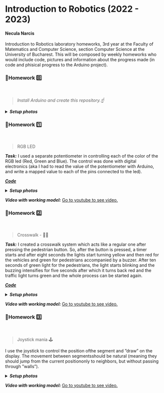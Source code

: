 # Introduction to Robotics (2022 - 2023)

#### Necula Narcis
Introduction to Robotics laboratory homeworks, 3rd year at the Faculty of Matematics and Computer Science, section Computer Science at the University of Bucharest. This will be composed by weekly homeworks who would include code, pictures and information about the progress made (in code and phisical progress to the Arduino project).


### 📗Homework 0️⃣
<br>

 > <i>Install Arduino and create this repository.☝️</i> <br>

<details>
<summary><i><b>Setup photos</b></i></summary>
<br> 
 
![alt text](https://i.imgur.com/OvHTXBm.png)
 
<br>
</details>

### 📗Homework 1️⃣
<br>

 > RGB LED
 
<i><b>Task:</b></i> I used a separate potentiometer in controlling each of the color of the RGB led (Red, Green and Blue). The control was done with digital electronics (aka I had to read the value of the potentiometer with Arduino, and write a mapped value to each of the pins connected to the led).


 [<i><b>Code</b></i>](https://github.com/Narcis22/IntroductionToRobotics/blob/main/Homework_1_RGB_LED/Homework_1_RGB_LED.ino)

<details>
 <summary><i><b>Setup photos</b></i></summary>
 </br></br>
 
![Robotics_Homework_1_setup_2](https://user-images.githubusercontent.com/62501946/197394485-7ab89801-adc1-4e15-951d-9787bf98c7f6.jpg)

![Robotics_Homework_1_setup_1](https://user-images.githubusercontent.com/62501946/197394483-a79f9cf6-b6f3-4325-b838-ec25472c7c68.jpg)

</details>

<i><b>Video with working model:</b></i>
[Go to youtube to see video.](https://www.youtube.com/watch?v=gRUL80wEv6I&ab_channel=NarcisNecula)


### 📗Homework 2️⃣
<br>

 > Crosswalk - 🚦🚸
 
 <i><b>Task:</b></i> I created a crosswalk system which acts like a regular one after pressing the pedestrian button. So, after the button is pressed, a timer starts and after eight seconds the lights start turning yellow and then red for the vehicles and green for pedestrians accompanied by a buzzer. After ten seconds of green light for the pedestrians, the light starts blinking and the buzzing intensifies for five seconds after which it turns back red and the traffic light turns green and the whole process can be started again.


 [<i><b>Code</b></i>](https://github.com/Narcis22/IntroductionToRobotics/blob/main/Homework_2_Crosswalk/Homework_2_Crosswalk.ino)

<details>
 
 <summary> <i><b>Setup photos</b></i> </summary>
</br></br>

![Crosswalk_unlit](https://user-images.githubusercontent.com/62501946/198887521-6087d977-56da-496f-adb0-36144fec0ba5.jpg)

![Crosswalk_lit](https://user-images.githubusercontent.com/62501946/198887522-a0d7b4f9-b529-4397-8370-edde4f75c010.jpg)

</details>

<i><b>Video with working model: </b></i>
[Go to youtube to see video.](https://youtu.be/yUhXWoTgpPg)
 
### 📘Homework 3️⃣
<br>

 > Joystick mania 🕹️
 
 I use the joystick to control the position ofthe segment and ”draw” on the display. The movement between segmentsshould be natural (meaning they should jump from the current positiononly to neighbors, but without passing through ”walls”).

<details>
<summary> <i><b>Setup photos</b></i> </summary>
</br></br>

![Pic_1](https://user-images.githubusercontent.com/62501946/200411177-2550916e-884f-402b-b0b5-5fce9ec33f24.png)
![Pic_2](https://user-images.githubusercontent.com/62501946/200412244-4736085b-715f-4678-b716-88460aae6d05.png)
![Pic_3](https://user-images.githubusercontent.com/62501946/200411191-bdce90f7-25cc-4eee-802b-0bf4156585d7.png)

</details>

<i><b>Video with working model: </b></i>
[Go to youtube to see video.](https://youtu.be/iD5Ntl5qufo)
